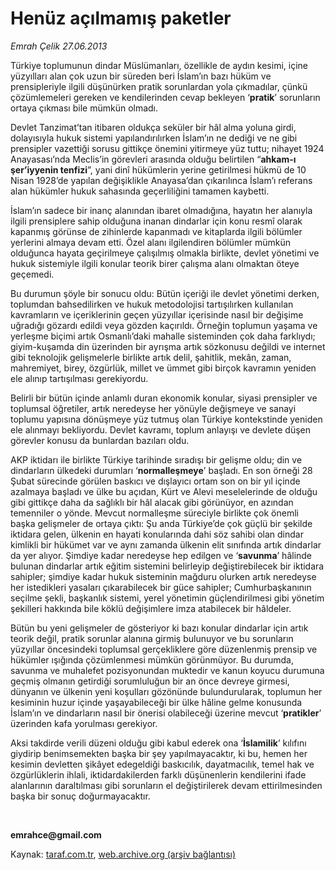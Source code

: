 # Henüz açılmamış paketler

*Emrah Çelik 27.06.2013*

<div class="yazi"><p>Türkiye toplumunun dindar Müslümanları, özellikle de aydın kesimi, içine yüzyılları alan çok uzun bir süreden beri İslam’ın bazı hüküm ve prensipleriyle ilgili düşünürken pratik sorunlardan yola çıkmadılar, çünkü çözümlemeleri gereken ve kendilerinden cevap bekleyen ‘<b>pratik</b>’ sorunların ortaya çıkması bile mümkün olmadı.</p>
<p>Devlet Tanzimat’tan itibaren oldukça seküler bir hâl alma yoluna girdi, dolayısıyla hukuk sistemi yapılandırılırken İslam’ın ne dediği ve ne gibi prensipler vazettiği sorusu gittikçe önemini yitirmeye yüz tuttu; nihayet 1924 Anayasası’nda Meclis’in görevleri arasında olduğu belirtilen “<b>ahkam-ı şer’iyyenin tenfizi</b>”, yani dinî hükümlerin yerine getirilmesi hükmü de 10 Nisan 1928’de yapılan değişiklikle Anayasa’dan çıkarılınca İslam’ı referans alan hükümler hukuk sahasında geçerliliğini tamamen kaybetti.</p>
<p>İslam’ın sadece bir inanç alanından ibaret olmadığına, hayatın her alanıyla ilgili prensiplere sahip olduğuna inanan dindarlar için konu resmî olarak kapanmış görünse de zihinlerde kapanmadı ve kitaplarda ilgili bölümler yerlerini almaya devam etti. Özel alanı ilgilendiren bölümler mümkün olduğunca hayata geçirilmeye çalışılmış olmakla birlikte, devlet yönetimi ve hukuk sistemiyle ilgili konular teorik birer çalışma alanı olmaktan öteye geçemedi. </p>
<p>Bu durumun şöyle bir sonucu oldu: Bütün içeriği ile devlet yönetimi derken, toplumdan bahsedilirken ve hukuk metodolojisi tartışılırken kullanılan kavramların ve içeriklerinin geçen yüzyıllar içerisinde nasıl bir değişime uğradığı gözardı edildi veya gözden kaçırıldı. Örneğin toplumun yaşama ve yerleşme biçimi artık Osmanlı’daki mahalle sisteminden çok daha farklıydı; giyim-kuşamda din üzerinden bir ayrışma artık sözkonusu değildi ve internet gibi teknolojik gelişmelerle birlikte artık delil, şahitlik, mekân, zaman, mahremiyet, birey, özgürlük, millet ve ümmet gibi birçok kavramın yeniden ele alınıp tartışılması gerekiyordu. </p>
<p>Belirli bir bütün içinde anlamlı duran ekonomik konular, siyasi prensipler ve toplumsal öğretiler, artık neredeyse her yönüyle değişmeye ve sanayi toplumu yapısına dönüşmeye yüz tutmuş olan Türkiye kontekstinde yeniden ele alınmayı bekliyordu. Devlet kavramı, toplum anlayışı ve devlete düşen görevler konusu da bunlardan bazıları oldu. </p>
<p>AKP iktidarı ile birlikte Türkiye tarihinde sıradışı bir gelişme oldu; din ve dindarların ülkedeki durumları ‘<b>normalleşmeye</b>’ başladı. En son örneği 28 Şubat sürecinde görülen baskıcı ve dışlayıcı ortam son on bir yıl içinde azalmaya başladı ve ülke bu açıdan, Kürt ve Alevi meselelerinde de olduğu gibi gittikçe daha da sağlıklı bir hâl alacak gibi görünüyor, en azından temenniler o yönde. Mevcut normalleşme süreciyle birlikte çok önemli başka gelişmeler de ortaya çıktı: Şu anda Türkiye’de çok güçlü bir şekilde iktidara gelen, ülkenin en hayati konularında dahi söz sahibi olan dindar kimlikli bir hükümet var ve aynı zamanda ülkenin elit sınıfında artık dindarlar da yer alıyor. Şimdiye kadar neredeyse hep edilgen ve ‘<b>savunma</b>’ hâlinde bulunan dindarlar artık eğitim sistemini belirleyip değiştirebilecek bir iktidara sahipler; şimdiye kadar hukuk sisteminin mağduru olurken artık neredeyse her istedikleri yasaları çıkarabilecek bir güce sahipler; Cumhurbaşkanının seçilme şekli, başkanlık sistemi, yerel yönetimin güçlendirilmesi gibi yönetim şekilleri hakkında bile köklü değişimlere imza atabilecek bir hâldeler. </p>
<p>Bütün bu yeni gelişmeler de gösteriyor ki bazı konular dindarlar için artık teorik değil, pratik sorunlar alanına girmiş bulunuyor ve bu sorunların yüzyıllar öncesindeki toplumsal gerçekliklere göre düzenlenmiş prensip ve hükümler ışığında çözümlenmesi mümkün görünmüyor. Bu durumda, savunma ve muhalefet pozisyonundan muktedir ve kanun koyucu durumuna geçmiş olmanın getirdiği sorumluluğun bir an önce devreye girmesi, dünyanın ve ülkenin yeni koşulları gözönünde bulundurularak, toplumun her kesiminin huzur içinde yaşayabileceği bir ülke hâline gelme konusunda İslam’ın ve dindarların nasıl bir önerisi olabileceği üzerine mevcut ‘<b>pratikler</b>’ üzerinden kafa yorulması gerekiyor. </p>
<p>Aksi takdirde verili düzeni olduğu gibi kabul ederek ona ‘<b>İslamilik</b>’ kılıfını giydirip benimsemekten başka bir şey yapılmayacaktır, ki bu, hemen her kesimin devletten şikâyet edegeldiği baskıcılık, dayatmacılık, temel hak ve özgürlüklerin ihlali, iktidardakilerden farklı düşünenlerin kendilerini ifade alanlarının daraltılması gibi sorunların el değiştirilerek devam ettirilmesinden başka bir sonuç doğurmayacaktır.</p><b>
<p><br/></p></b><b>emrahce@gmail.com</b>
</div>

Kaynak: [taraf.com.tr](m), [web.archive.org (arşiv bağlantısı)](http://web.archive.org/web/20130820102643/http://taraf.com.tr:80/emrah-celik/makale-henuz-acilmamis-paketler.htm)

